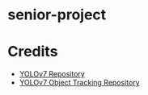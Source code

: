 # senior-project

# Credits
- [YOLOv7 Repository](https://github.com/WongKinYiu/yolov7)
- [YOLOv7 Object Tracking Repository](https://github.com/haroonshakeel/yolov7-object-tracking)

